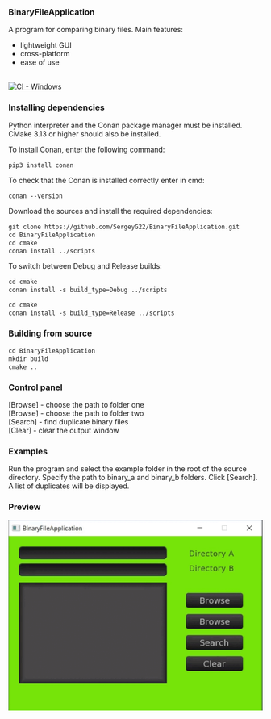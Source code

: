 ### BinaryFileApplication

A program for comparing binary files. Main features:

* lightweight GUI
* cross-platform
* ease of use <br><br>


[![CI - Windows](https://github.com/SergeyG22/BinaryFileApplication/actions/workflows/cmake.yml/badge.svg)](https://github.com/SergeyG22/BinaryFileApplication/actions/workflows/cmake.yml)


### Installing dependencies

Python interpreter and the Conan package manager must be installed.
CMake 3.13 or higher should also be installed.

To install Conan, enter the following command:

```
pip3 install conan 
```

To check that the Conan is installed correctly enter in cmd:

```
conan --version
```

Download the sources and install the required dependencies:

```
git clone https://github.com/SergeyG22/BinaryFileApplication.git
cd BinaryFileApplication
cd cmake
conan install ../scripts
```

To switch between Debug and Release builds:

```
cd cmake
conan install -s build_type=Debug ../scripts 
```
```
cd cmake
conan install -s build_type=Release ../scripts 
```

### Building from source

```
cd BinaryFileApplication
mkdir build
cmake ..
```

### Control panel

[Browse] - choose the path to folder one<br>
[Browse] - choose the path to folder two<br>
[Search] - find duplicate binary files<br>
[Clear] - clear the output window <br>

### Examples 

Run the program and select the example folder in the root of the source directory. Specify the path to binary_a and binary_b folders. Click [Search]. A list of duplicates will be displayed.

### Preview

![hippo](https://github.com/SergeyG22/BinaryFileApplication/blob/master/docs/images/animation.gif)


